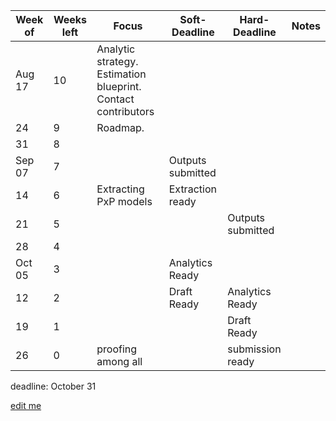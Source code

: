 Week of| Weeks left| Focus | Soft-Deadline  | Hard-Deadline | Notes |
-------|-----------|-------|----------------|---------------|-------| 
Aug 17 |10 | Analytic strategy. Estimation blueprint. Contact contributors |  |  |  |
24     |9 |Roadmap.   |  |  |  |
31     |8 |  |  |  |  |  
Sep 07 |7 |  |Outputs submitted  |  |  |  
14     |6 |Extracting PxP models  |Extraction ready  |  |  |  
21     |5 |  |  |Outputs submitted  |  |  
28     |4 |  |  | |  |  
Oct 05 |3 |  |Analytics Ready  |  |  |  
12     |2 |  |Draft Ready  |Analytics Ready  |  |  
19     |1 |  |  |Draft Ready  |  |  
26     |0 | proofing among all|  |submission ready|  |  

deadline: October 31

[edit me](https://github.com/IALSA/IALSA-2015-Portland/edit/master/projects/physical/timetable.md)

    	
